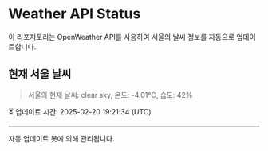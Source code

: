 
# Weather API Status

이 리포지토리는 OpenWeather API를 사용하여 서울의 날씨 정보를 자동으로 업데이트합니다.

## 현재 서울 날씨
> 서울의 현재 날씨: clear sky, 온도: -4.01°C, 습도: 42%

⏳ 업데이트 시간: 2025-02-20 19:21:34 (UTC)

---
자동 업데이트 봇에 의해 관리됩니다.
